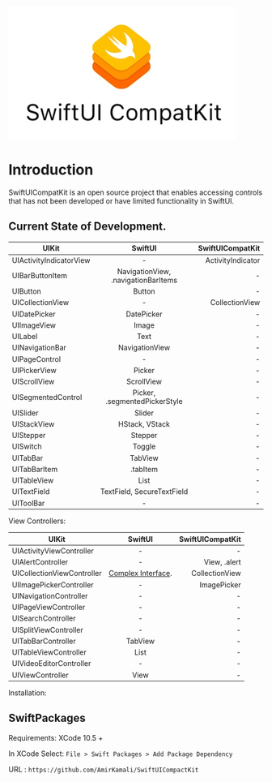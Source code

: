 ![](https://github.com/AmirKamali/SwiftUICompactKit/blob/master/header.jpg)
# Introduction
SwiftUICompatKit is an open source project that enables accessing controls that has not been developed or have limited functionality in SwiftUI.


## Current State of Development.

| UIKit        | SwiftUI           | SwiftUICompatKit  |
| ------------- |:-------------:| -----:|
| UIActivityIndicatorView     | - | ActivityIndicator |
|UIBarButtonItem | NavigationView, .navigationBarItems| - |
|UIButton | Button| - |
|UICollectionView | - | CollectionView |
|UIDatePicker | DatePicker| - |
|UIImageView | Image | - |
|UILabel | Text | - |
|UINavigationBar | NavigationView| - |
|UIPageControl | - | - |
|UIPickerView | Picker | - |
|UIScrollView | ScrollView | - |
|UISegmentedControl | Picker, .segmentedPickerStyle| - |
|UISlider | Slider | - |
|UIStackView | HStack, VStack | - |
|UIStepper | Stepper | - |
|UISwitch | Toggle | - |
|UITabBar | TabView | - |
|UITabBarItem | .tabItem | - |
|UITableView | List| - |
|UITextField | TextField, SecureTextField| - |
|UIToolBar | - | - |

View Controllers:

| UIKit        | SwiftUI           | SwiftUICompatKit  |
| ------------- |:-------------:| -----:|
|UIActivityViewController | - | - |
|UIAlertController | - | View, .alert |
|UICollectionViewController | [Complex Interface](https://developer.apple.com/tutorials/swiftui/composing-complex-interfaces). | CollectionView |
|UIImagePickerController | - | ImagePicker |
|UINavigationController | - | - |
|UIPageViewController | - | - |
|UISearchController | - | - |
|UISplitViewController | - | - |
|UITabBarController | TabView  | - |
|UITableViewController | List  | - |
|UIVideoEditorController | - | - |
|UIViewController | View  | - |




Installation:

## SwiftPackages

Requirements: XCode 10.5 +

In XCode Select:  `File > Swift Packages > Add Package Dependency`

URL : `https://github.com/AmirKamali/SwiftUICompactKit`
